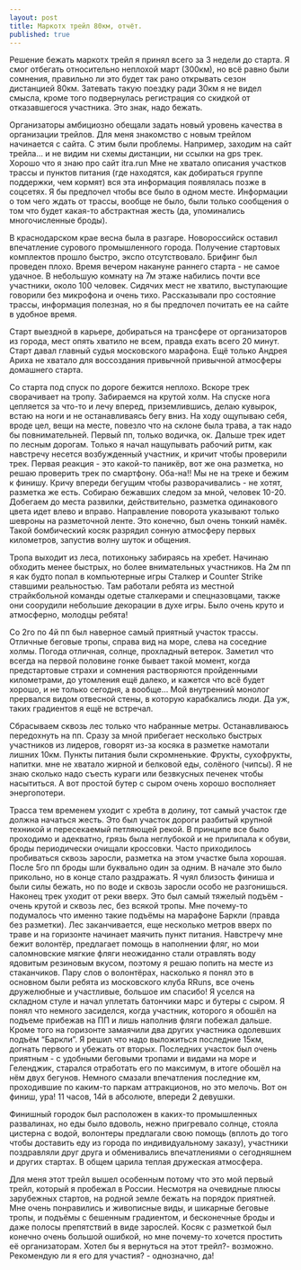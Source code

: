 ```yaml
---
layout: post
title: Маркотх трейл 80км, отчёт.
published: true
---
```

Решение бежать маркотх трейл я принял всего за 3 недели до старта. Я смог отбегать относительно неплохой март (300км), но всё равно были сомнения, правильно ли это будет так рано открывать сезон дистанцией 80км. Затевать такую поездку ради 30км я не видел смысла, кроме того подвернулась регистрация со скидкой от отказавшегося участника. Это знак, надо бежать.

Организаторы амбициозно обещали задать новый уровень качества в организации трейлов. Для меня знакомство с новым трейлом начинается с сайта. С этим были проблемы. Например, заходим на сайт трейла... и не видим ни схемы дистанции, ни ссылки на gps трек. Хорошо что я знаю про сайт itra.run Мне не хватало описания участков трассы и пунктов питания (где находятся, как добираться группе поддержки, чем кормят) вся эта информация появлялась позже в соцсетях. Я бы предпочел чтобы все было в одном месте. Информации о том чего ждать от трассы, вообще не было, были только сообщения о том что будет какая-то абстрактная жесть (да, упоминались многочисленные броды).

В краснодарском крае весна была в разгаре. Новороссийск оставил впечатление сурового промышленного города. Получение стартовых комплектов прошло быстро, экспо отсутствовало. Брифинг был проведен плохо. Время вечером накануне раннего старта - не самое удачное. В небольшую комнату на 7м этаже набились почти все участники, около 100 человек. Сидячих мест не хватило, выступающие говорили без микрофона и очень тихо. Рассказывали про состояние трассы, информация полезная, но я бы предпочел почитать ее на сайте в удобное время.

Старт выездной в карьере, добираться на трансфере от организаторов из города, мест опять хватило не всем, правда ехать всего 20 минут. Старт давал главный судья московского марафона. Ещё только Андрея Ариха не хватало для воссоздания привычной привычной атмосферы домашнего старта.

Со старта под спуск по дороге бежится неплохо. Вскоре трек сворачивает на тропу. Забираемся на крутой холм. На спуске нога цепляется за что-то и лечу вперед, приземлившись, делаю кувырок, встаю на ноги и не останавливаясь бегу вниз. На ходу ощупываю себя, вроде цел, вещи на месте, повезло что на склоне была трава, а так надо бы повнимательней. Первый пп, только водичка, ок. Дальше трек идет по лесным дорогам. Только я начал нащупывать рабочий ритм, как навстречу несется возбужденный участник, и кричит чтобы проверили трек. Первая реакция - это какой-то паникёр, вот же она разметка, но решаю проверить трек по смартфону. Оба-на!! Мы не на треке и бежим к финишу. Кричу впереди бегущим чтобы разворачивались - не хотят, разметка же есть. Собираю бежавших следом за мной, человек 10-20. Добегаем до места развилки, действительно, разметка одинакового цвета идет влево и вправо. Направление поворота указывают только шевроны на разметочной ленте. Это конечно, был очень тонкий намёк. Такой бомбический косяк разрядил сонную атмосферу первых километров, запустив волну шуток и общения.

Тропа выходит из леса, потихоньку забираясь на хребет. Начинаю обходить менее быстрых, но более внимательных участников. На 2м пп я как будто попал в компьютерные игры Сталкер и Counter Strike ставшими реальностью. Там работали ребята из местной страйкбольной команды одетые сталкерами и спецназовцами, также они соорудили небольшие декорации в духе игры. Было очень круто и атмосферно, молодцы ребята!

Со 2го по 4й пп был наверное самый приятный участок трассы. Отличные беговые тропы, справа вид на море, слева на соседние холмы. Погода отличная, солнце, прохладный ветерок. Заметил что всегда на первой половине гонке бывает такой момент, когда предстартовые страхи и сомнения растворяются пройденными километрами, до утомления ещё далеко, и кажется что всё будет хорошо, и не только сегодня, а вообще... Мой внутренний монолог прервался видом отвесной стены, в которую карабкались люди. Да уж, таких градиентов я ещё не встречал.

Сбрасываем сквозь лес только что набранные метры. Останавливаюсь передохнуть на пп. Сразу за мной прибегает несколько быстрых участников из лидеров, говорят из-за косяка в разметке намотали лишних 10км. Пункты питания были скромненькие. Фрукты, сухофрукты, напитки. мне не хватало жирной и белковой еды, солёного (чипсы). Я не знаю сколько надо съесть кураги или безвкусных печенек чтобы насытиться. А вот простой бутер с сыром очень хорошо восполняет энергопотери.

Трасса тем временем уходит с хребта в долину, тот самый участок где должна начаться жесть. Это был участок дороги разбитый крупной техникой и пересекаемый петляющей рекой. В принципе все было проходимо и адекватно, грязь была неглубокой и не прилипала к обуви, броды периодически очищали кроссовки. Часто приходилось пробиваться сквозь заросли, разметка на этом участке была хорошая. После 5го пп броды шли буквально один за одним. В начале это было прикольно, но в конце стало раздражать. Я чуял близость финиша и были силы бежать, но по воде и сквозь заросли особо не разгонишься. Наконец трек уходит от реки вверх. Это был самый тяжелый подъём - очень крутой и сквозь лес, без всякой тропы. Мне почему-то подумалось что именно такие подъёмы на марафоне Баркли (правда без разметки). Лес заканчивается, еще несколько метров вверх по траве и на горизонте начинает маячить пункт питания. Навстречу мне бежит волонтёр, предлагает помощь в наполнении фляг, но мои саломновские мягкие фляги неожиданно стали отравлять воду ядовитым резиновым вкусом, поэтому я решаю попить на месте из стаканчиков. Пару слов о волонтёрах, насколько я понял это в основном были ребята из московского клуба RRuns, все очень дружелюбные и участливые, большое им спасибо! Я уселся на складном стуле и начал уплетать батончики марс и бутеры с сыром. Я понял что немного засиделся, когда участник, которого я обошёл на подъеме прибежав на ПП и лишь наполнив фляги побежал дальше. Кроме того на горизонте замаячили два других участника одолевших подъём “Баркли”. Я решил что надо выложиться последние 15км, догнать первого и убежать от вторых. Последних участок был очень приятным - с удобными беговыми тропами и видами на море и Геленджик, старался отработать его по максимум, в итоге обошёл на нём двух бегунов. Немного смазали впечатления последние км, проходившие по каким-то паркам аттракционов, но это мелочь. Вот он финиш, ура! 11 часов, 14й в абсолюте, впереди 2 девушки.

Финишный городок был расположен в каких-то промышленных развалинах, но еды было вдоволь, нежно пригревало солнце, стояла цистерна с водой, волонтеры предлагали свою помощь (вплоть до того чтобы доставить еду из города по индивидуальному заказу), участники поздравляли друг друга и обменивались впечатлениями о сегодняшнем и других стартах. В общем царила теплая дружеская атмосфера.

Для меня этот трейл вышел особенным потому что это мой первый трейл, который я пробежал в России. Несмотря на очевидные плюсы зарубежных стартов, на родной земле бежать на порядок приятней. Мне очень понравились и живописные виды, и шикарные беговые тропы, и подъёмы с бешенным градиентом, и бесконечные броды и даже полосы препятствий в виде зарослей. Косяк с разметкой был конечно очень большой ошибкой, но мне почему-то хочется простить её организаторам. Хотел бы я вернуться на этот трейл?- возможно. Рекомендую ли я его для участия? - однозначно, да!
